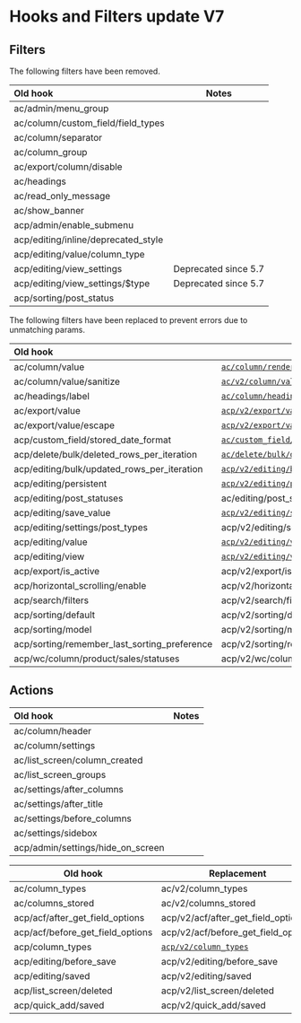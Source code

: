 # Hooks and Filters update V7

## Filters

The following filters have been removed.

| Old hook                            | Notes                |
|:------------------------------------|----------------------|
| ac/admin/menu_group                 |                      |
| ac/column/custom_field/field_types  |                      |
| ac/column/separator                 |                      |
| ac/column_group                     |                      |
| ac/export/column/disable            |                      |    
| ac/headings                         |                      |
| ac/read_only_message                |                      |
| ac/show_banner                      |                      |
| acp/admin/enable_submenu            |                      |
| acp/editing/inline/deprecated_style |                      |
| acp/editing/value/column_type       |                      |
| acp/editing/view_settings           | Deprecated since 5.7 |
| acp/editing/view_settings/$type     | Deprecated since 5.7 |
| acp/sorting/post_status             |                      |

The following filters have been replaced to prevent errors due to unmatching params.

| Old hook                                     | Replacement                                                                                        |
|:---------------------------------------------|----------------------------------------------------------------------------------------------------|
| ac/column/value                              | [`ac/column/render`](./ac-column-render.php)                                                       |
| ac/column/value/sanitize                     | [`ac/v2/column/value/sanitize`](./ac-column-render-sanitize.php)                                   |
| ac/headings/label                            | [`ac/column/heading/label`](./ac-column-heading-label.php)                                         |
| ac/export/value                              | [`acp/v2/export/value`](./acp-v2-export-value.php)                                                 |
| ac/export/value/escape                       | [`acp/v2/export/value/escape`](./acp-v2-export-escape.php)                                         |
| acp/custom_field/stored_date_format          | [`ac/custom_field/stored_date_format`](ac-custom-field-stored_date_format.php)                     |
| acp/delete/bulk/deleted_rows_per_iteration   | [`ac/delete/bulk/deleted_rows_per_iteration`](ac-delete-bulk-deleted_rows_per_iteration.php)       |
| acp/editing/bulk/updated_rows_per_iteration  | [`acp/v2/editing/bulk/updated_rows_per_iteration`](ac-editing-bulk-updated_rows_per_iteration.php) |
| acp/editing/persistent                       | [`acp/v2/editing/persistent`](ac-editing-persistent.php)                                           |
| acp/editing/post_statuses                    | ac/editing/post_statuses                                                                           |
| acp/editing/save_value                       | [`acp/v2/editing/save_value`](ac-editing-save_value.php)                                           |
| acp/editing/settings/post_types              | acp/v2/editing/settings/post_types                                                                 |
| acp/editing/value                            | [`acp/v2/editing/value`](ac-editing-value.php)                                                     |
| acp/editing/view                             | [`acp/v2/editing/view`](ac-editing-view.php)                                                       |
| acp/export/is_active                         | acp/v2/export/is_active                                                                            |
| acp/horizontal_scrolling/enable              | acp/v2/horizontal_scrolling/enable                                                                 |
| acp/search/filters                           | acp/v2/search/filters                                                                              |
| acp/sorting/default                          | acp/v2/sorting/default                                                                             |
| acp/sorting/model                            | acp/v2/sorting/model                                                                               |
| acp/sorting/remember_last_sorting_preference | acp/v2/sorting/remember_last_sorting_preference                                                    |
| acp/wc/column/product/sales/statuses         | acp/v2/wc/column/product/sales/statuses                                                            |

## Actions ##

| Old hook                          | Notes |
|:----------------------------------|-------|
| ac/column/header                  |       |
| ac/column/settings                |       |
| ac/list_screen/column_created     |       |
| ac/list_screen_groups             |       |
| ac/settings/after_columns         |       |
| ac/settings/after_title           |       |
| ac/settings/before_columns        |       |
| ac/settings/sidebox               |       |
| acp/admin/settings/hide_on_screen |       |

| Old hook                         | Replacement                                        |
|----------------------------------|----------------------------------------------------|
| ac/column_types                  | ac/v2/column_types                                 |
| ac/columns_stored                | ac/v2/columns_stored                               |
| acp/acf/after_get_field_options  | acp/v2/acf/after_get_field_options                 |
| acp/acf/before_get_field_options | acp/v2/acf/before_get_field_options                |
| acp/column_types                 | [`acp/v2/column_types`](./acp-v2-column-types.php) |
| acp/editing/before_save          | acp/v2/editing/before_save                         |
| acp/editing/saved                | acp/v2/editing/saved                               |
| acp/list_screen/deleted          | acp/v2/list_screen/deleted                         |
| acp/quick_add/saved              | acp/v2/quick_add/saved                             |
